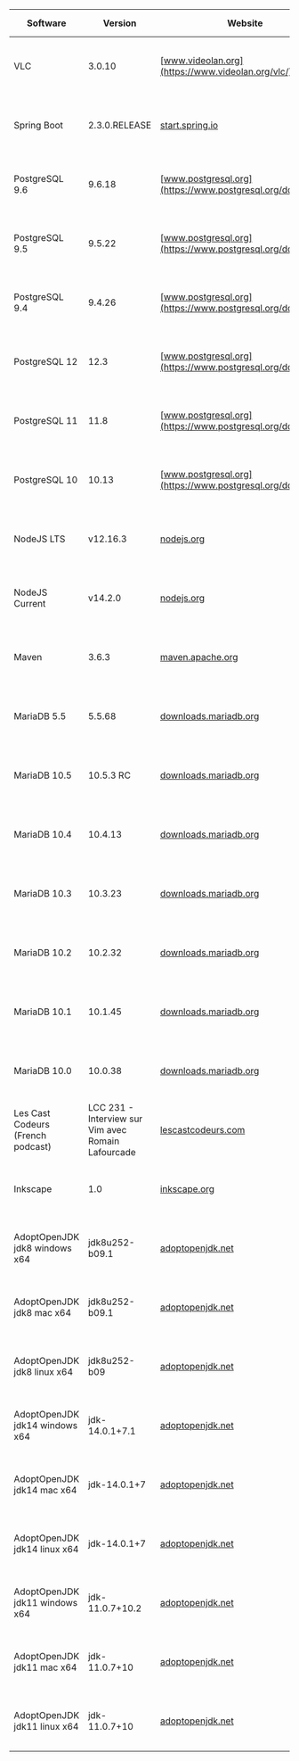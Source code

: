 |Software|Version|Website|Check date|
|---|---|---|---|
|VLC|3.0.10|[www.videolan.org](https://www.videolan.org/vlc/)|Fri May 15 20:08:28 CEST 2020|
|Spring Boot|2.3.0.RELEASE|[start.spring.io](https://start.spring.io)|Fri May 15 20:08:27 CEST 2020|
|PostgreSQL 9.6|9.6.18|[www.postgresql.org](https://www.postgresql.org/download/)|Fri May 15 20:08:24 CEST 2020|
|PostgreSQL 9.5|9.5.22|[www.postgresql.org](https://www.postgresql.org/download/)|Fri May 15 20:08:24 CEST 2020|
|PostgreSQL 9.4|9.4.26|[www.postgresql.org](https://www.postgresql.org/download/)|Fri May 15 20:08:24 CEST 2020|
|PostgreSQL 12|12.3|[www.postgresql.org](https://www.postgresql.org/download/)|Fri May 15 20:08:24 CEST 2020|
|PostgreSQL 11|11.8|[www.postgresql.org](https://www.postgresql.org/download/)|Fri May 15 20:08:24 CEST 2020|
|PostgreSQL 10|10.13|[www.postgresql.org](https://www.postgresql.org/download/)|Fri May 15 20:08:24 CEST 2020|
|NodeJS LTS|v12.16.3|[nodejs.org](https://nodejs.org)|Fri May 15 20:08:21 CEST 2020|
|NodeJS Current|v14.2.0|[nodejs.org](https://nodejs.org)|Fri May 15 20:08:21 CEST 2020|
|Maven|3.6.3|[maven.apache.org](https://maven.apache.org/download.cgi)|Fri May 15 20:08:20 CEST 2020|
|MariaDB 5.5|5.5.68|[downloads.mariadb.org](https://downloads.mariadb.org)|Fri May 15 20:08:18 CEST 2020|
|MariaDB 10.5|10.5.3 RC|[downloads.mariadb.org](https://downloads.mariadb.org)|Fri May 15 20:08:18 CEST 2020|
|MariaDB 10.4|10.4.13|[downloads.mariadb.org](https://downloads.mariadb.org)|Fri May 15 20:08:18 CEST 2020|
|MariaDB 10.3|10.3.23|[downloads.mariadb.org](https://downloads.mariadb.org)|Fri May 15 20:08:18 CEST 2020|
|MariaDB 10.2|10.2.32|[downloads.mariadb.org](https://downloads.mariadb.org)|Fri May 15 20:08:18 CEST 2020|
|MariaDB 10.1|10.1.45|[downloads.mariadb.org](https://downloads.mariadb.org)|Fri May 15 20:08:18 CEST 2020|
|MariaDB 10.0|10.0.38|[downloads.mariadb.org](https://downloads.mariadb.org)|Fri May 15 20:08:18 CEST 2020|
|Les Cast Codeurs (French podcast)|LCC 231 - Interview sur Vim avec Romain Lafourcade|[lescastcodeurs.com](https://lescastcodeurs.com)|Fri May 15 20:08:16 CEST 2020|
|Inkscape|1.0|[inkscape.org](https://inkscape.org)|Fri May 15 20:08:15 CEST 2020|
|AdoptOpenJDK jdk8 windows x64|jdk8u252-b09.1|[adoptopenjdk.net](https://adoptopenjdk.net/releases.html?variant=openjdk8&jvmVariant=hotspot)|Fri May 15 20:08:12 CEST 2020|
|AdoptOpenJDK jdk8 mac x64|jdk8u252-b09.1|[adoptopenjdk.net](https://adoptopenjdk.net/releases.html?variant=openjdk8&jvmVariant=hotspot)|Fri May 15 20:08:12 CEST 2020|
|AdoptOpenJDK jdk8 linux x64|jdk8u252-b09|[adoptopenjdk.net](https://adoptopenjdk.net/releases.html?variant=openjdk8&jvmVariant=hotspot)|Fri May 15 20:08:12 CEST 2020|
|AdoptOpenJDK jdk14 windows x64|jdk-14.0.1+7.1|[adoptopenjdk.net](https://adoptopenjdk.net/releases.html?variant=openjdk14&jvmVariant=hotspot)|Fri May 15 20:08:10 CEST 2020|
|AdoptOpenJDK jdk14 mac x64|jdk-14.0.1+7|[adoptopenjdk.net](https://adoptopenjdk.net/releases.html?variant=openjdk14&jvmVariant=hotspot)|Fri May 15 20:08:10 CEST 2020|
|AdoptOpenJDK jdk14 linux x64|jdk-14.0.1+7|[adoptopenjdk.net](https://adoptopenjdk.net/releases.html?variant=openjdk14&jvmVariant=hotspot)|Fri May 15 20:08:10 CEST 2020|
|AdoptOpenJDK jdk11 windows x64|jdk-11.0.7+10.2|[adoptopenjdk.net](https://adoptopenjdk.net/releases.html?variant=openjdk11&jvmVariant=hotspot)|Fri May 15 20:08:08 CEST 2020|
|AdoptOpenJDK jdk11 mac x64|jdk-11.0.7+10|[adoptopenjdk.net](https://adoptopenjdk.net/releases.html?variant=openjdk11&jvmVariant=hotspot)|Fri May 15 20:08:08 CEST 2020|
|AdoptOpenJDK jdk11 linux x64|jdk-11.0.7+10|[adoptopenjdk.net](https://adoptopenjdk.net/releases.html?variant=openjdk11&jvmVariant=hotspot)|Fri May 15 20:08:08 CEST 2020|
